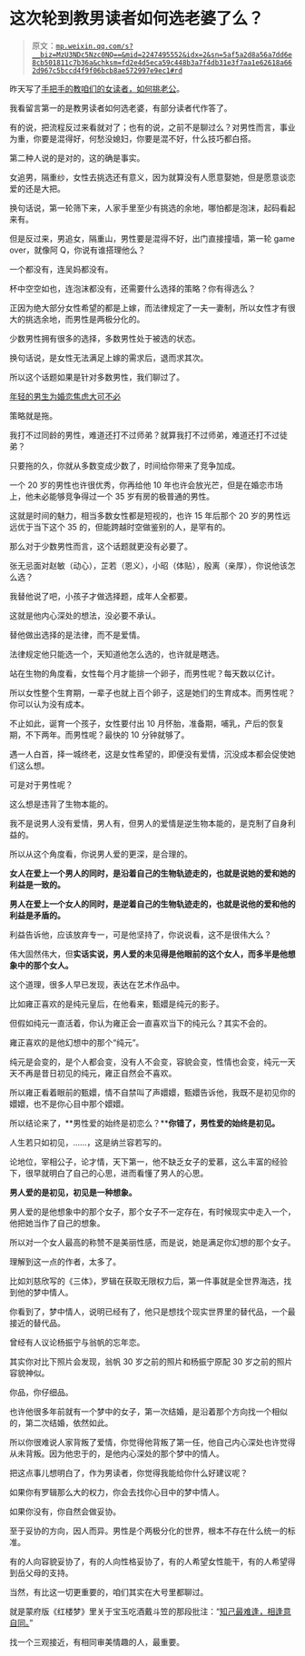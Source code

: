 # 这次轮到教男读者如何选老婆了么？

> 原文：[`mp.weixin.qq.com/s?__biz=MzU3NDc5Nzc0NQ==&mid=2247495552&idx=2&sn=5af5a2d8a56a7dd6e8cb501811c7b36a&chksm=fd2e4d5eca59c448b3a7f4db31e3f7aa1e62618a662d967c5bccd4f9f06bcb8ae572997e9ec1#rd`](http://mp.weixin.qq.com/s?__biz=MzU3NDc5Nzc0NQ==&mid=2247495552&idx=2&sn=5af5a2d8a56a7dd6e8cb501811c7b36a&chksm=fd2e4d5eca59c448b3a7f4db31e3f7aa1e62618a662d967c5bccd4f9f06bcb8ae572997e9ec1#rd)

昨天写了[手把手的教咱们的女读者，如何挑老公](http://mp.weixin.qq.com/s?__biz=MzU3NDc5Nzc0NQ==&mid=2247495497&idx=1&sn=a7ef84e5c9ec4c486e681f3d01b74574&chksm=fd2e4d97ca59c4810c29402a84e5adf92aec6bfc79f08c9469d362d7fb625accdff33df09125&scene=21#wechat_redirect)。 

我看留言第一的是教男读者如何选老婆，有部分读者代作答了。

有的说，把流程反过来看就对了；也有的说，之前不是聊过么？对男性而言，事业为重，你要是混得好，何愁没媳妇，你要是混不好，什么技巧都白搭。 

第二种人说的是对的，这的确是事实。 

女追男，隔重纱，女性去挑选还有意义，因为就算没有人愿意娶她，但是愿意谈恋爱的还是大把。 

换句话说，第一轮筛下来，人家手里至少有挑选的余地，哪怕都是泡沫，起码看起来有。

但是反过来，男追女，隔重山，男性要是混得不好，出门直接撞墙，第一轮 game over，就像阿 Q，你说有谁搭理他么？

一个都没有，连吴妈都没有。

杯中空空如也，连泡沫都没有，还需要什么选择的策略？你有得选么？

正因为绝大部分女性希望的都是上嫁，而法律规定了一夫一妻制，所以女性才有很大的挑选余地，而男性是两极分化的。

少数男性拥有很多的选择，多数男性处于被选的状态。 

换句话说，是女性无法满足上嫁的需求后，退而求其次。

所以这个话题如果是针对多数男性，我们聊过了。 

[年轻的男生为婚恋焦虑大可不必](http://mp.weixin.qq.com/s?__biz=MzU3NDc5Nzc0NQ==&mid=2247495315&idx=1&sn=1a7b3c2266f1c60c6e4b2eab85f09194&chksm=fd2e4c4dca59c55bed7e6838036463d6247bd3d488669fd3f9c299dd8f4149160f2007e9caf6&scene=21#wechat_redirect)

策略就是拖。

我打不过同龄的男性，难道还打不过师弟？就算我打不过师弟，难道还打不过徒弟？

只要拖的久，你就从多数变成少数了，时间给你带来了竞争加成。 

一个 20 岁的男性也许很优秀，你再给他 10 年也许会放光芒，但是在婚恋市场上，他未必能够竞争得过一个 35 岁有房的极普通的男性。 

这就是时间的魅力，相当多数女性都是短视的，也许 15 年后那个 20 岁的男性远远优于当下这个 35 的，但能跨越时空做鉴别的人，是罕有的。 

那么对于少数男性而言，这个话题就更没有必要了。 

张无忌面对赵敏（动心），芷若（恩义），小昭（体贴），殷离（亲厚），你说他该怎么选？

我替他说了吧，小孩子才做选择题，成年人全都要。 

这就是他内心深处的想法，没必要不承认。

替他做出选择的是法律，而不是爱情。 

法律规定他只能选一个，天知道他怎么选的，也许就是瞎选。 

站在生物的角度看，女性每个月才能排一个卵子，而男性呢？每天数以亿计。 

所以女性整个生育期，一辈子也就上百个卵子，这是她们的生育成本。而男性呢？你可以认为没有成本。 

不止如此，诞育一个孩子，女性要付出 10 月怀胎，准备期，哺乳，产后的恢复期，不下两年。而男性呢？最快的 10 分钟就够了。

遇一人白首，择一城终老，这是女性希望的，即便没有爱情，沉没成本都会促使她们这么想。

可是对于男性呢？

这么想是违背了生物本能的。

我不是说男人没有爱情，男人有，但男人的爱情是逆生物本能的，是克制了自身利益的。 

所以从这个角度看，你说男人爱的更深，是合理的。 

**女人在爱上一个男人的同时，是沿着自己的生物轨迹走的，也就是说她的爱和她的利益是一致的。**

**男人在爱上一个女人的同时，是逆着自己的生物轨迹走的，也就是说他的爱和他的利益是矛盾的。**

利益告诉他，应该放弃专一，可是他坚持了，你说说看，这不是很伟大么？ 

伟大固然伟大，但**实话实说，男人爱的未见得是他眼前的这个女人，而多半是他想象中的那个女人。** 

这个道理，很多人早已发现，表达在艺术作品中。 

比如雍正喜欢的是纯元皇后，在他看来，甄嬛是纯元的影子。 

但假如纯元一直活着，你认为雍正会一直喜欢当下的纯元么？其实不会的。 

雍正喜欢的是他幻想中的那个“纯元”。

纯元是会变的，是个人都会变，没有人不会变，容貌会变，性情也会变，纯元一天天不再是昔日初见的纯元，雍正自然会不喜欢。 

所以雍正看着眼前的甄嬛，情不自禁叫了声嬛嬛，甄嬛告诉他，我既不是初见你的嬛嬛，也不是你心目中那个嬛嬛。 

所以结论来了，**男性爱的始终是初恋么？****你错了，男性爱的始终是初见。**

人生若只如初见，......，这是纳兰容若写的。

论地位，宰相公子，论才情，天下第一，他不缺乏女子的爱慕，这么丰富的经验下，很早就明白了自己的心思，进而看懂了男人的心思。 

**男人爱的是初见，初见是一种想象。** 

男人爱的是他想象中的那个女子，那个女子不一定存在，有时候现实中走入一个，他把她当作了自己的想象。 

所以对一个女人最高的称赞不是美丽性感，而是说，她是满足你幻想的那个女子。 

理解到这一点的作者，太多了。 

比如刘慈欣写的《三体》，罗辑在获取无限权力后，第一件事就是全世界海选，找到他的梦中情人。 

你看到了，梦中情人，说明已经有了，他只是想找个现实世界里的替代品，一个最接近的替代品。 

曾经有人议论杨振宁与翁帆的忘年恋。 

其实你对比下照片会发现，翁帆 30 岁之前的照片和杨振宁原配 30 岁之前的照片容貌神似。

你品，你仔细品。 

也许他很多年前就有一个梦中的女子，第一次结婚，是沿着那个方向找一个相似的，第二次结婚，依然如此。 

所以你很难说人家背叛了爱情，你觉得他背叛了第一任，他自己内心深处也许觉得从未背叛。因为他忠于的，是他内心深处的那个梦中的情人。

把这点事儿想明白了，作为男读者，你觉得我能给你什么好建议呢？ 

如果你有罗辑那么大的权力，你会去找你心目中的梦中情人。 

如果你没有，你自然会做妥协。 

至于妥协的方向，因人而异。男性是个两极分化的世界，根本不存在什么统一的标准。 

有的人向容貌妥协了，有的人向性格妥协了，有的人希望女性能干，有的人希望得到岳父母的支持。

当然，有比这一切更重要的，咱们其实在大号里都聊过。

就是蒙府版《红楼梦》里关于宝玉吃酒戴斗笠的那段批注：“[知己最难逢，相逢意自同。](https://mp.weixin.qq.com/s?__biz=MzU0MjYwNDU2Mw==&mid=2247493727&idx=1&sn=3e35f54cfa1d1ec2f8471fb2944bba3d&chksm=fb1a8423cc6d0d35b1606f786c78c69b29078320fe62c6fde53414b549ff6a86f1340a712417&token=1053152182&lang=zh_CN&scene=21#wechat_redirect)”

找一个三观接近，有相同审美情趣的人，最重要。

<mp-qa class="js_uneditable custom_select_card qa_iframe" data-pluginname="insertquestion" data-id="1610411588572790785" data-bizuin="MzU3NDc5Nzc0NQ==" data-title="留言区"></mp-qa>